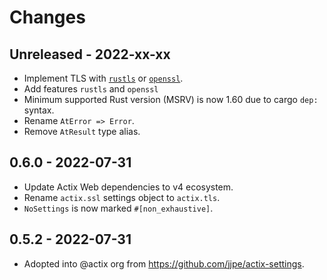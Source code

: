 # Changes

## Unreleased - 2022-xx-xx

- Implement TLS with [`rustls`](https://docs.rs/rustls) or [`openssl`](https://docs.rs/openssl).
- Add features `rustls` and `openssl`
- Minimum supported Rust version (MSRV) is now 1.60 due to cargo `dep:` syntax.
- Rename `AtError => Error`.
- Remove `AtResult` type alias.

## 0.6.0 - 2022-07-31

- Update Actix Web dependencies to v4 ecosystem.
- Rename `actix.ssl` settings object to `actix.tls`.
- `NoSettings` is now marked `#[non_exhaustive]`.

## 0.5.2 - 2022-07-31

- Adopted into @actix org from <https://github.com/jjpe/actix-settings>.
